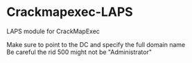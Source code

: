 # Crackmapexec-LAPS
LAPS module for CrackMapExec

Make sure to point to the DC and specify the full domain name<br/>
Be careful the rid 500 might not be "Administrator"

